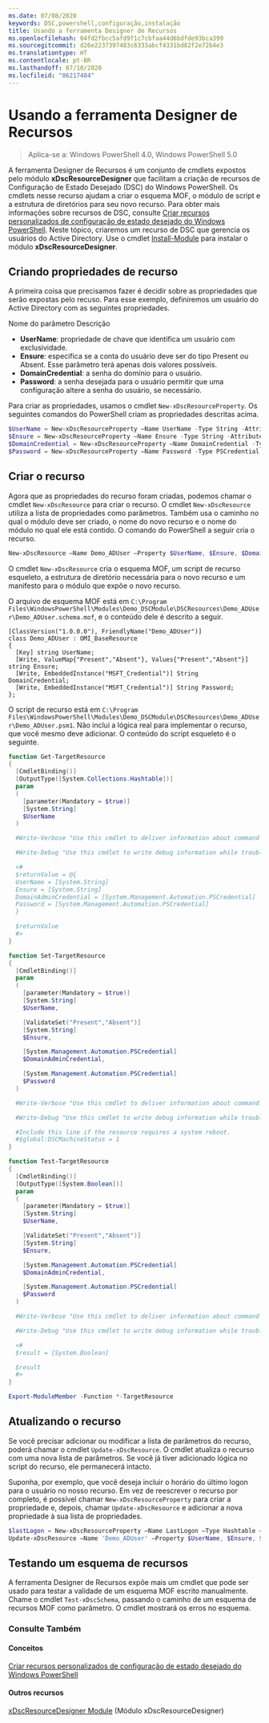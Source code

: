 ```yaml
---
ms.date: 07/08/2020
keywords: DSC,powershell,configuração,instalação
title: Usando a ferramenta Designer de Recursos
ms.openlocfilehash: 04fd2fbcc5afd9f1c7cbfaa44d6bdfde93bca399
ms.sourcegitcommit: d26e2237397483c6333abcf4331bd82f2e72b4e3
ms.translationtype: HT
ms.contentlocale: pt-BR
ms.lasthandoff: 07/10/2020
ms.locfileid: "86217484"
---
```

# <a name="using-the-resource-designer-tool"></a>Usando a ferramenta Designer de Recursos

> Aplica-se a: Windows PowerShell 4.0, Windows PowerShell 5.0

A ferramenta Designer de Recursos é um conjunto de cmdlets expostos pelo módulo **xDscResourceDesigner** que facilitam a criação de recursos de Configuração de Estado Desejado (DSC) do Windows PowerShell. Os cmdlets nesse recurso ajudam a criar o esquema MOF, o módulo de script e a estrutura de diretórios para seu novo recurso. Para obter mais informações sobre recursos de DSC, consulte [Criar recursos personalizados de configuração de estado desejado do Windows PowerShell](authoringResource.md).
Neste tópico, criaremos um recurso de DSC que gerencia os usuários do Active Directory. Use o cmdlet [Install-Module](/powershell/module/PowershellGet/Install-Module) para instalar o módulo **xDscResourceDesigner**.

## <a name="creating-resource-properties"></a>Criando propriedades de recurso

A primeira coisa que precisamos fazer é decidir sobre as propriedades que serão expostas pelo recuso. Para esse exemplo, definiremos um usuário do Active Directory com as seguintes propriedades.

Nome do parâmetro Descrição

- **UserName**: propriedade de chave que identifica um usuário com exclusividade.
- **Ensure**: especifica se a conta do usuário deve ser do tipo Present ou Absent. Esse parâmetro terá apenas dois valores possíveis.
- **DomainCredential**: a senha do domínio para o usuário.
- **Password**: a senha desejada para o usuário permitir que uma configuração altere a senha do usuário, se necessário.

Para criar as propriedades, usamos o cmdlet `New-xDscResourceProperty`. Os seguintes comandos do PowerShell criam as propriedades descritas acima.

```powershell
$UserName = New-xDscResourceProperty –Name UserName -Type String -Attribute Key
$Ensure = New-xDscResourceProperty –Name Ensure -Type String -Attribute Write –ValidateSet "Present", "Absent"
$DomainCredential = New-xDscResourceProperty –Name DomainCredential -Type PSCredential -Attribute Write
$Password = New-xDscResourceProperty –Name Password -Type PSCredential -Attribute Write
```

## <a name="create-the-resource"></a>Criar o recurso

Agora que as propriedades do recurso foram criadas, podemos chamar o cmdlet `New-xDscResource` para criar o recurso. O cmdlet `New-xDscResource` utiliza a lista de propriedades como parâmetros. Também usa o caminho no qual o módulo deve ser criado, o nome do novo recurso e o nome do módulo no qual ele está contido. O comando do PowerShell a seguir cria o recurso.

```powershell
New-xDscResource –Name Demo_ADUser –Property $UserName, $Ensure, $DomainCredential, $Password –Path 'C:\Program Files\WindowsPowerShell\Modules' –ModuleName Demo_DSCModule
```

O cmdlet `New-xDscResource` cria o esquema MOF, um script de recurso esqueleto, a estrutura de diretório necessária para o novo recurso e um manifesto para o módulo que expõe o novo recurso.

O arquivo de esquema MOF está em `C:\Program Files\WindowsPowerShell\Modules\Demo_DSCModule\DSCResources\Demo_ADUser\Demo_ADUser.schema.mof`, e o conteúdo dele é descrito a seguir.

```
[ClassVersion("1.0.0.0"), FriendlyName("Demo_ADUser")]
class Demo_ADUser : OMI_BaseResource
{
  [Key] string UserName;
  [Write, ValueMap{"Present","Absent"}, Values{"Present","Absent"}] string Ensure;
  [Write, EmbeddedInstance("MSFT_Credential")] String DomainCredential;
  [Write, EmbeddedInstance("MSFT_Credential")] String Password;
};
```

O script de recurso está em `C:\Program Files\WindowsPowerShell\Modules\Demo_DSCModule\DSCResources\Demo_ADUser\Demo_ADUser.psm1`.
Não inclui a lógica real para implementar o recurso, que você mesmo deve adicionar. O conteúdo do script esqueleto é o seguinte.

```powershell
function Get-TargetResource
{
  [CmdletBinding()]
  [OutputType([System.Collections.Hashtable])]
  param
  (
    [parameter(Mandatory = $true)]
    [System.String]
    $UserName
  )

  #Write-Verbose "Use this cmdlet to deliver information about command processing."

  #Write-Debug "Use this cmdlet to write debug information while troubleshooting."

  <#
  $returnValue = @{
  UserName = [System.String]
  Ensure = [System.String]
  DomainAdminCredential = [System.Management.Automation.PSCredential]
  Password = [System.Management.Automation.PSCredential]
  }

  $returnValue
  #>
}

function Set-TargetResource
{
  [CmdletBinding()]
  param
  (
    [parameter(Mandatory = $true)]
    [System.String]
    $UserName,

    [ValidateSet("Present","Absent")]
    [System.String]
    $Ensure,

    [System.Management.Automation.PSCredential]
    $DomainAdminCredential,

    [System.Management.Automation.PSCredential]
    $Password
  )

  #Write-Verbose "Use this cmdlet to deliver information about command processing."

  #Write-Debug "Use this cmdlet to write debug information while troubleshooting."

  #Include this line if the resource requires a system reboot.
  #$global:DSCMachineStatus = 1
}

function Test-TargetResource
{
  [CmdletBinding()]
  [OutputType([System.Boolean])]
  param
  (
    [parameter(Mandatory = $true)]
    [System.String]
    $UserName,

    [ValidateSet("Present","Absent")]
    [System.String]
    $Ensure,

    [System.Management.Automation.PSCredential]
    $DomainAdminCredential,

    [System.Management.Automation.PSCredential]
    $Password
  )

  #Write-Verbose "Use this cmdlet to deliver information about command processing."

  #Write-Debug "Use this cmdlet to write debug information while troubleshooting."

  <#
  $result = [System.Boolean]

  $result
  #>
}

Export-ModuleMember -Function *-TargetResource
```

## <a name="updating-the-resource"></a>Atualizando o recurso

Se você precisar adicionar ou modificar a lista de parâmetros do recurso, poderá chamar o cmdlet `Update-xDscResource`. O cmdlet atualiza o recurso com uma nova lista de parâmetros. Se você já tiver adicionado lógica no script do recurso, ele permanecerá intacto.

Suponha, por exemplo, que você deseja incluir o horário do último logon para o usuário no nosso recurso. Em vez de reescrever o recurso por completo, é possível chamar `New-xDscResourceProperty` para criar a propriedade e, depois, chamar `Update-xDscResource` e adicionar a nova propriedade à sua lista de propriedades.

```powershell
$lastLogon = New-xDscResourceProperty –Name LastLogon –Type Hashtable –Attribute Write –Description "For mapping users to their last log on time"
Update-xDscResource –Name 'Demo_ADUser' –Property $UserName, $Ensure, $DomainCredential, $Password, $lastLogon -Force
```

## <a name="testing-a-resource-schema"></a>Testando um esquema de recursos

A ferramenta Designer de Recursos expõe mais um cmdlet que pode ser usado para testar a validade de um esquema MOF escrito manualmente. Chame o cmdlet `Test-xDscSchema`, passando o caminho de um esquema de recursos MOF como parâmetro. O cmdlet mostrará os erros no esquema.

### <a name="see-also"></a>Consulte Também

#### <a name="concepts"></a>Conceitos

[Criar recursos personalizados de configuração de estado desejado do Windows PowerShell](authoringResource.md)

#### <a name="other-resources"></a>Outros recursos

[xDscResourceDesigner Module](https://www.powershellgallery.com/packages/xDscResourceDesigner/1.12.0.0) (Módulo xDscResourceDesigner)
